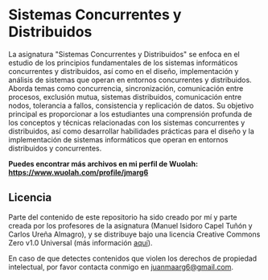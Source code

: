 # Sistemas Concurrentes y Distribuidos

La asignatura "Sistemas Concurrentes y Distribuidos" se enfoca en el estudio de los principios fundamentales de los sistemas informáticos concurrentes y distribuidos, así como en el diseño, implementación y análisis de sistemas que operan en entornos concurrentes y distribuidos. Aborda temas como concurrencia, sincronización, comunicación entre procesos, exclusión mutua, sistemas distribuidos, comunicación entre nodos, tolerancia a fallos, consistencia y replicación de datos. Su objetivo principal es proporcionar a los estudiantes una comprensión profunda de los conceptos y técnicas relacionadas con los sistemas concurrentes y distribuidos, así como desarrollar habilidades prácticas para el diseño y la implementación de sistemas informáticos que operan en entornos distribuidos y concurrentes.

**Puedes encontrar más archivos en mi perfil de Wuolah: https://www.wuolah.com/profile/jmarg6**

## Licencia

Parte del contenido de este repositorio ha sido creado por mí y parte creada por los profesores de la asignatura (Manuel Isidoro Capel Tuñón y Carlos Ureña Almagro), y se distribuye bajo una licencia Creative Commons Zero v1.0 Universal (más información [aquí](https://github.com/juanmaarg6/SCD/blob/main/LICENSE)).

En caso de que detectes contenidos que violen los derechos de propiedad intelectual, por favor contacta conmigo en juanmaarg6@gmail.com.
